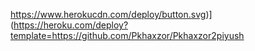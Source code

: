 https://www.herokucdn.com/deploy/button.svg)](https://heroku.com/deploy?template=https://github.com/Pkhaxzor/Pkhaxzor2piyush
